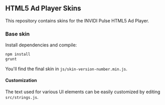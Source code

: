 ## HTML5 Ad Player Skins

This repository contains skins for the INVIDI Pulse HTML5 Ad Player.

### Base skin

Install dependencies and compile:
```bash
npm install
grunt
```

You'll find the final skin in `js/skin-version-number.min.js`.

#### Customization

The text used for various UI elements can be easily customized by editing `src/strings.js`.

